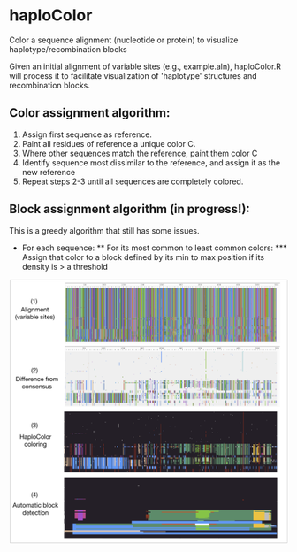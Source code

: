 # haploColor
Color a sequence alignment (nucleotide or protein) to visualize haplotype/recombination blocks

Given an initial alignment of variable sites (e.g., example.aln), haploColor.R will process it to facilitate visualization of 'haplotype' structures and recombination blocks.

## Color assignment algorithm:

1. Assign first sequence as reference.
2. Paint all residues of reference a unique color C.
3. Where other sequences match the reference, paint them color C
4. Identify sequence most dissimilar to the reference, and assign it as the new reference
5. Repeat steps 2-3 until all sequences are completely colored.

## Block assignment algorithm (in progress!):

This is a greedy algorithm that still has some issues.

* For each sequence: 
**  For its most common to least common colors:
***    Assign that color to a block defined by its min to max position if its density is > a threshold
    


![](https://github.com/doxeylab/haploColor/raw/master/haploColor.png "haploColor visualization")



